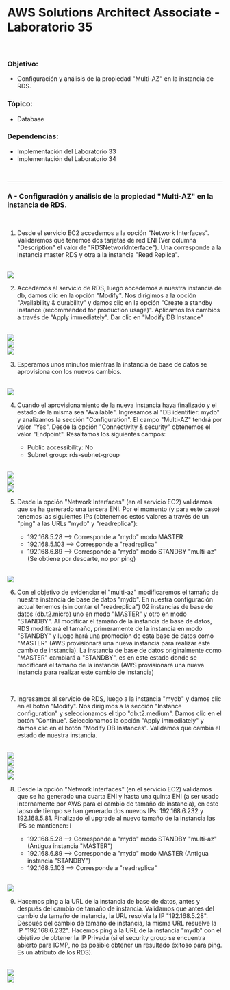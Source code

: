 # AWS Solutions Architect Associate - Laboratorio 35

<br>

### Objetivo: 
*  Configuración y análisis de la propiedad "Multi-AZ" en la instancia de RDS.

### Tópico:
* Database

### Dependencias:
* Implementación del Laboratorio 33
* Implementación del Laboratorio 34

<br>


---

### A - Configuración y análisis de la propiedad "Multi-AZ" en la instancia de RDS.

<br>


1. Desde el servicio EC2 accedemos a la opción "Network Interfaces". Validaremos que tenemos dos tarjetas de red ENI (Ver columna "Description" el valor de "RDSNetworkInterface"). Una corresponde a la instancia master RDS y otra a la instancia "Read Replica".

<br>

<img src="images/Lab35_01.jpg">

<br>

2. Accedemos al servicio de RDS, luego accedemos a nuestra instancia de db, damos clic en la opción "Modify". Nos dirigimos a la opción "Availability & durability" y damos clic en la opción "Create a standby instance (recommended for production usage)". Aplicamos los cambios a través de "Apply immediately". Dar clic en "Modify DB Instance"

<br>

<img src="images/Lab35_02.jpg">

<br>

<img src="images/Lab35_03.jpg">

<br>

<img src="images/Lab35_04.jpg">

<br>

3. Esperamos unos minutos mientras la instancia de base de datos se aprovisiona con los nuevos cambios.

<br>

<img src="images/Lab35_05.jpg">

<br>

4. Cuando el aprovisionamiento de la nueva instancia haya finalizado y el estado de la misma sea "Available". Ingresamos al "DB identifier: mydb" y analizamos la sección "Configuration". El campo "Multi-AZ" tendrá por valor "Yes". Desde la opción "Connectivity & security" obtenemos el valor "Endpoint". Resaltamos los siguientes campos:

    * Public accessibility: No
    * Subnet group: rds-subnet-group

<br>

<img src="images/Lab35_06.jpg">

<br>

<img src="images/Lab35_07.jpg">

<br>

<img src="images/Lab35_09.jpg">

<br>

5. Desde la opción "Network Interfaces" (en el servicio EC2) validamos que se ha generado una tercera ENI. Por el momento (y para este caso) tenemos las siguientes IPs (obtenemos estos valores a través de un "ping" a las URLs "mydb" y "readreplica"):

    * 192.168.5.28 --> Corresponde a "mydb" modo MASTER
    * 192.168.5.103 --> Corresponde a "readreplica"
    * 192.168.6.89 --> Corresponde a "mydb" modo STANDBY "multi-az" (Se obtiene por descarte, no por ping)

<br>

<img src="images/Lab35_08.jpg">

<br>

6. Con el objetivo de evidenciar el "multi-az" modificaremos el tamaño de nuestra instancia de base de datos "mydb". En nuestra configuración actual tenemos (sin contar el "readreplica") 02 instancias de base de datos (db.t2.micro) uno en modo "MASTER" y otro en modo "STANDBY". Al modificar el tamaño de la instancia de base de datos, RDS modificará el tamaño, primeramente de la instancia en modo "STANDBY" y luego hará una promoción de esta base de datos como "MASTER" (AWS provisionará una nueva instancia para realizar este cambio de instancia). La instancia de base de datos originalmente como "MASTER" cambiará a "STANDBY", es en este estado donde se modificará el tamaño de la instancia (AWS provisionará una nueva instancia para realizar este cambio de instancia)

<br>

7. Ingresamos al servicio de RDS, luego a la instancia "mydb" y damos clic en el botón "Modify". Nos dirigimos a la sección "Instance configuration" y seleccionamos el tipo "db.t2.medium". Damos clic en el botón "Continue". Seleccionamos la opción "Apply immediately" y damos clic en el botón "Modify DB Instances". Validamos que cambia el estado de nuestra instancia.

<br>

<img src="images/Lab35_10.jpg">

<br>

<img src="images/Lab35_11.jpg">

<br>

<img src="images/Lab35_12.jpg">

<br>

<img src="images/Lab35_13.jpg">

<br>


8. Desde la opción "Network Interfaces" (en el servicio EC2) validamos que se ha generado una cuarta ENI y hasta una quinta ENI (a ser usado internamente por AWS para el cambio de tamaño de instancia), en este lapso de tiempo se han generado dos nuevos IPs: 192.168.6.232 y 192.168.5.81. Finalizado el upgrade al nuevo tamaño de la instancia las IPS se mantienen: l

    * 192.168.5.28 --> Corresponde a "mydb" modo STANDBY "multi-az" (Antigua instancia "MASTER")
    * 192.168.6.89 --> Corresponde a "mydb" modo MASTER (Antigua instancia "STANDBY")
    * 192.168.5.103 --> Corresponde a "readreplica"

<br>

<img src="images/Lab35_14.jpg">

<br>

9. Hacemos ping a la URL de la instancia de base de datos, antes y después del cambio de tamaño de instancia. Validamos que antes del cambio de tamaño de instancia, la URL resolvía la IP "192.168.5.28". Después del cambio de tamaño de instancia, la misma URL resuelve la IP "192.168.6.232". Hacemos ping a la URL de la instancia "mydb" con el objetivo de obtener la IP Privada (si el security group se encuentra abierto para ICMP, no es posible obtener un resultado éxitoso para ping. Es un atributo de los RDS). 

<br>

<img src="images/Lab35_16.jpg">

<br>

<img src="images/Lab35_15.jpg">

<br>
